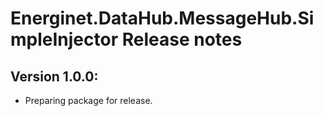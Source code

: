 # Energinet.DataHub.MessageHub.SimpleInjector Release notes

## Version 1.0.0:
- Preparing package for release.
